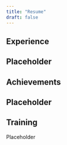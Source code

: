 ```yaml
---
title: "Resume"
draft: false
---
```


## Experience
Placeholder
---

## Achievements
Placeholder
---

## Training
Placeholder
